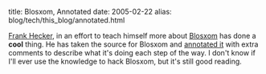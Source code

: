 title: Blosxom, Annotated
date: 2005-02-22
alias: blog/tech/this_blog/annotated.html

<a href="http://www.hecker.org/">Frank Hecker</a>, in an effort to teach himself 
more about <a href="http://www.blosxom.com/">Blosxom</a> has done a <b>cool</b>
thing. He has taken the source for Blosxom and
<a href="http://www.frankhecker.org/blosxom/annotations">annotated it</a> with 
extra comments to describe what it's doing each step of the way. I don't
know if I'll ever use the knowledge to hack Blosxom, but it's still good
reading.
